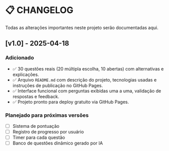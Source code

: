 
# 📋 CHANGELOG

Todas as alterações importantes neste projeto serão documentadas aqui.

## [v1.0] - 2025-04-18
### Adicionado
- ✅ 30 questões reais (20 múltipla escolha, 10 abertas) com alternativas e explicações.
- ✅ Arquivo `README.md` com descrição do projeto, tecnologias usadas e instruções de publicação no GitHub Pages.
- ✅ Interface funcional com perguntas exibidas uma a uma, validação de respostas e feedback.
- ✅ Projeto pronto para deploy gratuito via GitHub Pages.

### Planejado para próximas versões
- [ ] Sistema de pontuação
- [ ] Registro de progresso por usuário
- [ ] Timer para cada questão
- [ ] Banco de questões dinâmico gerado por IA
